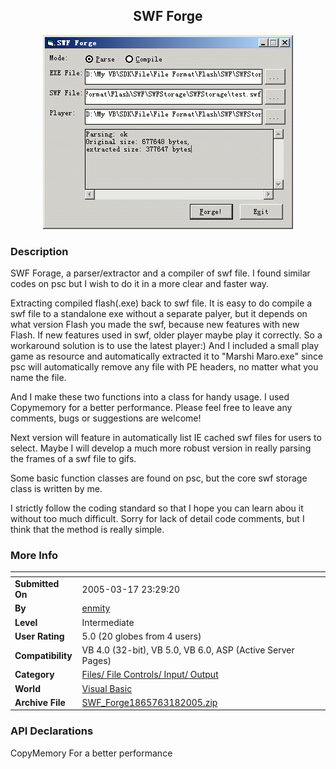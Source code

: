 ﻿<div align="center">

## SWF Forge

<img src="PIC2005318857415757.GIF">
</div>

### Description

SWF Forage, a parser/extractor and a compiler of swf file. I found similar codes on psc but I wish to do it in a more clear and faster way.

Extracting compiled flash(.exe) back to swf file. It is easy to do compile a swf file to a standalone exe without a separate palyer, but it depends on what version Flash you made the swf, because new features with new Flash. If new features used in swf, older player maybe play it correctly. So a workaround solution is to use the latest player:) And I included a small play game as resource and automatically extracted it to "Marshi Maro.exe" since psc will automatically remove any file with PE headers, no matter what you name the file.

And I make these two functions into a class for handy usage. I used Copymemory for a better performance. Please feel free to leave any comments, bugs or suggestions are welcome!

Next version will feature in automatically list IE cached swf files for users to select. Maybe I will develop a much more robust version in really parsing the frames of a swf file to gifs.

Some basic function classes are found on psc, but the core swf storage class is written by me.

I strictly follow the coding standard so that I hope you can learn abou it without too much difficult. Sorry for lack of detail code comments, but I think that the method is really simple.
 
### More Info
 


<span>             |<span>
---                |---
**Submitted On**   |2005-03-17 23:29:20
**By**             |[enmity](https://github.com/Planet-Source-Code/PSCIndex/blob/master/ByAuthor/enmity.md)
**Level**          |Intermediate
**User Rating**    |5.0 (20 globes from 4 users)
**Compatibility**  |VB 4\.0 \(32\-bit\), VB 5\.0, VB 6\.0, ASP \(Active Server Pages\) 
**Category**       |[Files/ File Controls/ Input/ Output](https://github.com/Planet-Source-Code/PSCIndex/blob/master/ByCategory/files-file-controls-input-output__1-3.md)
**World**          |[Visual Basic](https://github.com/Planet-Source-Code/PSCIndex/blob/master/ByWorld/visual-basic.md)
**Archive File**   |[SWF\_Forge1865763182005\.zip](https://github.com/Planet-Source-Code/enmity-swf-forge__1-59527/archive/master.zip)

### API Declarations

CopyMemory For a better performance





